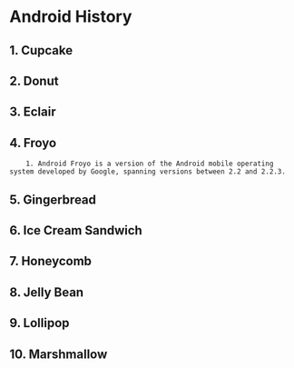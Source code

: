 # Android History
##  1. Cupcake
##  2. Donut
##  3. Eclair
##  4. Froyo
		1. Android Froyo is a version of the Android mobile operating system developed by Google, spanning versions between 2.2 and 2.2.3.
##  5. Gingerbread
##  6. Ice Cream Sandwich
##  7. Honeycomb
##  8. Jelly Bean
##  9. Lollipop
##  10. Marshmallow
